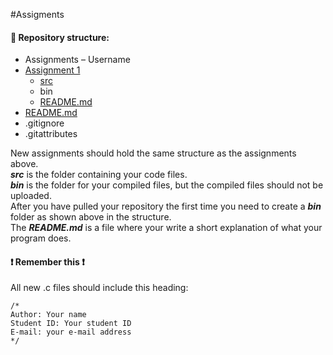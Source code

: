 #Assigments

#### :open_file_folder: Repository structure:
-	Assignments – Username
  -	[Assignment 1](Assignment_1)
    -	[src](Assignment_1/src)
    -	bin
    -	[README.md](Assignment_1/README.md)
-	[README.md](README.md)
-	.gitignore
-	.gitattributes

New assignments should hold the same structure as the assignments above.<br />
***src*** is the folder containing your code files.<br />
***bin*** is the folder for your compiled files, but the compiled files should not be uploaded.<br />
After you have pulled your repository the first time you need to create a ***bin*** folder as shown above in the structure.<br />
The ***README.md*** is a file where your write a short explanation of what your program does.<br />

#### :heavy_exclamation_mark: Remember this :heavy_exclamation_mark:
All new .c files should include this heading:
```clang
/*
Author: Your name
Student ID: Your student ID
E-mail: your e-mail address
*/

```
